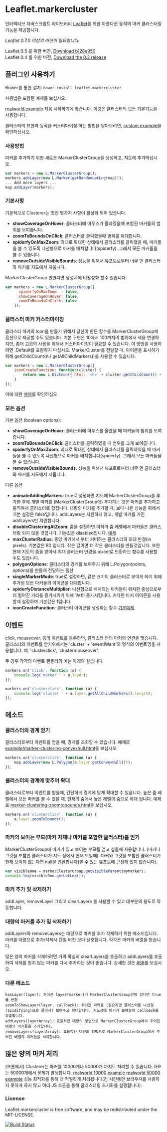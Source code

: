 Leaflet.markercluster
=====================

인터렉티브 자바스크립트 라이브러리 [Leaflet](http://leafletjs.com)를 위한 아름다운 동적의 마커 클러스터링 기능을 제공합니다.

*Leaflet 0.7.0 이상의 버전이 필요합니다.*

Leaflet 0.5 를 위한 버전, [Download b128e950](https://github.com/Leaflet/Leaflet.markercluster/archive/b128e950d8f5d7da5b60bd0aa9a88f6d3dd17c98.zip)<br>
Leaflet 0.4 를 위한 버전, [Download the 0.2 release](https://github.com/Leaflet/Leaflet.markercluster/archive/0.2.zip)


## 플러그인 사용하기

Bower를 통한 설치: `bower install leaflet.markercluster`

사용법은 포함된 예제를 보십시오.

[realworld example](http://leaflet.github.com/Leaflet.markercluster/example/marker-clustering-realworld.388.html) 처음 시작하기에 좋습니다. 이것은 클러스터의 모든 기본기능을 사용합니다.

클러스터의 표현과 동작을 커스터마이징 하는 방법을 알아보려면, [custom example](http://leaflet.github.com/Leaflet.markercluster/example/marker-clustering-custom.html)을 확인하십시오. 

### 사용방법
마커를 추가하기 위한 새로운 MarkerClusterGroup을 생성하고, 지도에 추가하십시오.

```javascript
var markers = new L.MarkerClusterGroup();
markers.addLayer(new L.Marker(getRandomLatLng(map))); 
... Add more layers ...
map.addLayer(markers);
```

### 기본사항
기본적으로 Clusterer는 멋진 몇가지 사항이 활성화 되어 있습니다.
* **showCoverageOnHover**: 클러스터에 마우스가 올라갔을때 포함된 마커들의 범위를 보여줍니다.
* **zoomToBoundsOnClick**: 클러스터를 클릭했을때 범위를 확대합니다.
* **spiderfyOnMaxZoom**: 최대로 확대한 상태에서 클러스터를 클릭했을 때, 마커들을 볼 수 있도록 나선형으로 마커를 배치합니다(spiderfy). 그래서 모든 마커들을 볼 수 있습니다.
* **removeOutsideVisibleBounds**: 성능을 위해서 뷰포트로부터 너무 먼 클러스터와 마커를 지도에서 지웁니다.

MarkerClusterGroup 원한다면 생성시에 비활성화 할수 있습니다. 
```javascript
var markers = new L.MarkerClusterGroup({ 
      spiderfyOnMaxZoom  : false, 
      showCoverageOnHover: false, 
      zoomToBoundsOnClick: false 
    });
```

### 클러스터 마커 커스터마이징
클러스터 마커의 Icon을 만들기 위해서 당신이 만든 함수를 MarkerClusterGroup에 옵션으로 제공할 수도 있습니다.
기본 구현은 10에서 100까지의 범위에서 색을 변경하지만, 좀더 고급의 사용을 위해서 커스터마이징이 필요할 수 있습니다.
이 방법을 사용하려면 .Default를 포함하지 마십시오.
MarkerCluster를 전달할 때, 아이콘을 표시하기 위해 getChildCount()나 getAllChildMarkers()를 사용할 수 있습니다.

```javascript
var markers = new L.MarkerClusterGroup({
	iconCreateFunction: function(cluster) {
		return new L.DivIcon({ html: '<b>' + cluster.getChildCount() + '</b>' });
	}
});
```
이에 대한 [예제](http://leaflet.github.com/Leaflet.markercluster/example/marker-clustering-custom.html)를 확인하십오 

### 모든 옵션
기본 옵션 (boolean options):
* **showCoverageOnHover**: 클러스터에 마우스를 올렸을 때 마커들의 범위를 보여줍니다.
* **zoomToBoundsOnClick**: 클러스터를 클릭하였을 때 범위를 크게 보여줍니다.
* **spiderfyOnMaxZoom**: 최대로 확대한 상태에서 클러스터를 클릭하였을 때 마커들을 볼 수 있도록 나선형으로 마커를 배치합니다(spiderfy). 그래서 모든 마커들을 볼 수 있습니다.
* **removeOutsideVisibleBounds**: 성능을 위해서 뷰포트로부터 너무 먼 클러스터와 마커를 지도에서 지웁니다. 

다른 옵션
* **animateAddingMarkers**: true로 설정하면 지도에 MarkerClusterGroup를 추가한 후에 개별 마커를 (MarkerClusterGroup에) 추가하는 것은 마커를 추가하고 움직여서 클러스터로 합칩니다. 대량의 마커를 추가할 때, 보다 나은 성능을 위해서 기본 설정은 false입니다. addLayers는 지원하지 않고, 개별 마커를 가진 addLayers만 지원합니다.
* **disableClusteringAtZoom**: 줌을 설정하면 이하의 줌 레벨에서 마커들은 클러스터링 되지 않을 것입니다. 기본값은 disabled입니다. [예제](http://leaflet.github.com/Leaflet.markercluster/example/marker-clustering-realworld-maxzoom.388.html)
* **maxClusterRadius**: 중앙 마커에서 부터 커버하는 클러스터의 최대 반경(in pixels). 기본값은 80 입니다. 작은 값이면 더 작은 클러스터를 만들것입니다. 또한 현재 지도의 줌을 받아서 최대 클러스터 반경을 pixcel로 반환하는 함수를 사용할 수도 있습니다.
* **polygonOptions**: 클러스터의 경계를 보여주기 위해 L.Polygon(points, options)를 만들때 전달하는 옵션
* **singleMarkerMode**: true로 설정하면, 같은 크기의 클러스터로 보이게 하기 위해 추가된 모든 마커들의 아이콘을 대체합니다.
* **spiderfyDistanceMultiplier**: 나선형으로 배치되는 마커들이 위치한 중심으로부터 떨어진 거리를 증가시키기 위해 1부터 증가시킵니다. 커다란 마커 아이콘을 사용할때 설정하며 기본값은 1입니다.
* **iconCreateFunction**: 클러스터 아이콘을 생성하는 함수 [기본예제](https://github.com/Leaflet/Leaflet.markercluster/blob/15ed12654acdc54a4521789c498e4603fe4bf781/src/MarkerClusterGroup.js#L542).


## 이벤트
click, mouseover, 등의 이벤트를 등록하면, 클러스터 안의 마커와 연관을 맺습니다. 
클러스터의 이벤트를 받기위해서는 'cluster' + 'eventIWant'의 형식의 이벤트명을 사용합니다. 예: 'clusterclick', 'clustermouseover'.

두 경우 각각의 이벤트 핸들러의 예는 아래와 같습니다.
```javascript
markers.on('click', function (a) {
	console.log('marker ' + a.layer);
});

markers.on('clusterclick', function (a) {
	console.log('cluster ' + a.layer.getAllChildMarkers().length);
});
```

## 메소드

### 클러스터의 경계 얻기
클러스터로부터 이벤트를 얻을 때, 경계를 조회할 수 있습니다.
예제로 [example/marker-clustering-convexhull.html](http://leaflet.github.com/Leaflet.markercluster/example/marker-clustering-convexhull.html)를 보십시오.
```javascript
markers.on('clusterclick', function (a) {
	map.addLayer(new L.Polygon(a.layer.getConvexHull()));
});
```

### 클러스터의 경계에 맞추어 확대
클러스터로부터 이벤트를 받을때, 간단하게 경계에 맞게 확대할 수 있습니다.
높은 줌 레벨에서 모든 마커를 볼 수 있을 때, 현재의 줌에서 높은 레벨의 줌으로 확대 됩니다.
예제로 [marker-clustering-zoomtobounds.html](http://leaflet.github.com/Leaflet.markercluster/example/marker-clustering-zoomtobounds.html)을 보십시오.
```javascript
markers.on('clusterclick', function (a) {
	a.layer.zoomToBounds();
});
```

### 마커의 보이는 부모(마커 자체나 마커를 포함한 클러스터)를 얻기
MarkerClusterGroup에 마커가 있고 보이는 부모를 얻고 싶을때 사용합니다. (마커나 그것을 포함한 클러스터가 지도 상에서 현재 보일때).
마커와 그것을 포함한 클러스터가 현재 보이지 않는다면 null을 반환합니다(볼 수 있는 뷰포트에 근접해 있지 않습니다).

```javascript
var visibleOne = markerClusterGroup.getVisibleParent(myMarker);
console.log(visibleOne.getLatLng());
```

### 마커 추가 및 삭제하기
addLayer, removeLayer 그리고 clearLayers 를 사용할 수 있고 대부분의 용도로 작동합니다.

### 대량의 마커를 추가 및 삭제하기
addLayers와 removeLayers는 대량으로 마커를 추가 삭제하기 위한 메소드입니다. 마커를 대량으로 추가/삭제시 단일 버전 보다 선호됩니다. 각각은 마커의 배열을 받습니다.

많은 양의 마커를 삭제하려면 거의 확실히 clearLayers를 호출하고 addLayers를 호출하여 삭제를 원치 않는 마커를 다시 추가하는 것이 좋습니다. 상세한 것은 [#59](https://github.com/Leaflet/Leaflet.markercluster/issues/59#issuecomment-9320628)를 보십시오.


### 다른 메소드
````
hasLayer(layer): 주어진 layer(marker)가 MarkerClusterGroup안에 있다면 true를 반환
zoomToShowLayer(layer, callback): 주어진 마커를 (필요하면 클러스터를 나선형(spidifying)으로 풀어서) 보여주고 확대합니다. 지도상에 마커가 보여질때 callback을 호출합니다.
addLayers(layerArray): 효율적인 대량의 방법으로 MarkerClusterGroup에서 주어진 배열의 마커들을 추가합니다.
removeLayers(layerArray): 효율적인 대량의 방법으로 MarkerClusterGroup에서 주어진 배열의 마커들을 삭제합니다.
````

## 많은 양의 마커 처리
(크롬에서) Clusterer는 마커를 10000개나 50000개 까지도 처리할 수 있습니다. IE9는 50000개에서 문제가 발생합니다.
[realworld 10000 example](http://leaflet.github.com/Leaflet.markercluster/example/marker-clustering-realworld.10000.html)
[realworld 50000 example](http://leaflet.github.com/Leaflet.markercluster/example/marker-clustering-realworld.50000.html)
성능 최적화를 통해 더 적절하게 처리됩니다(긴 시간동안 브라우저를 사용하지 못하게 하지 않고 여러 JS 호출을 통해 클러스터링 초기화를 실행합니다).

### License

Leaflet.markercluster is free software, and may be redistributed under the MIT-LICENSE.

[![Build Status](https://travis-ci.org/Leaflet/Leaflet.markercluster.png?branch=master)](https://travis-ci.org/Leaflet/Leaflet.markercluster)
